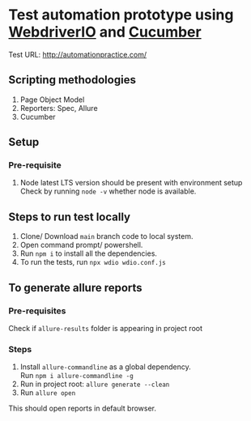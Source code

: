 # Test automation prototype using [WebdriverIO](https://webdriver.io/) and [Cucumber](https://cucumber.io/)

Test URL: http://automationpractice.com/

## Scripting methodologies

1. Page Object Model
2. Reporters: Spec, Allure
3. Cucumber

## Setup

### Pre-requisite

1. Node latest LTS version should be present with environment setup<br>
   Check by running `node -v` whether node is available.

## Steps to run test locally

1. Clone/ Download `main` branch code to local system.
2. Open command prompt/ powershell.
3. Run `npm i` to install all the dependencies.
4. To run the tests, run `npx wdio wdio.conf.js`

## To generate allure reports

### Pre-requisites

Check if `allure-results` folder is appearing in project root

### Steps

1. Install `allure-commandline` as a global dependency.<br> Run `npm i allure-commandline -g`
2. Run in project root: `allure generate --clean`
3. Run `allure open`

This should open reports in default browser.
